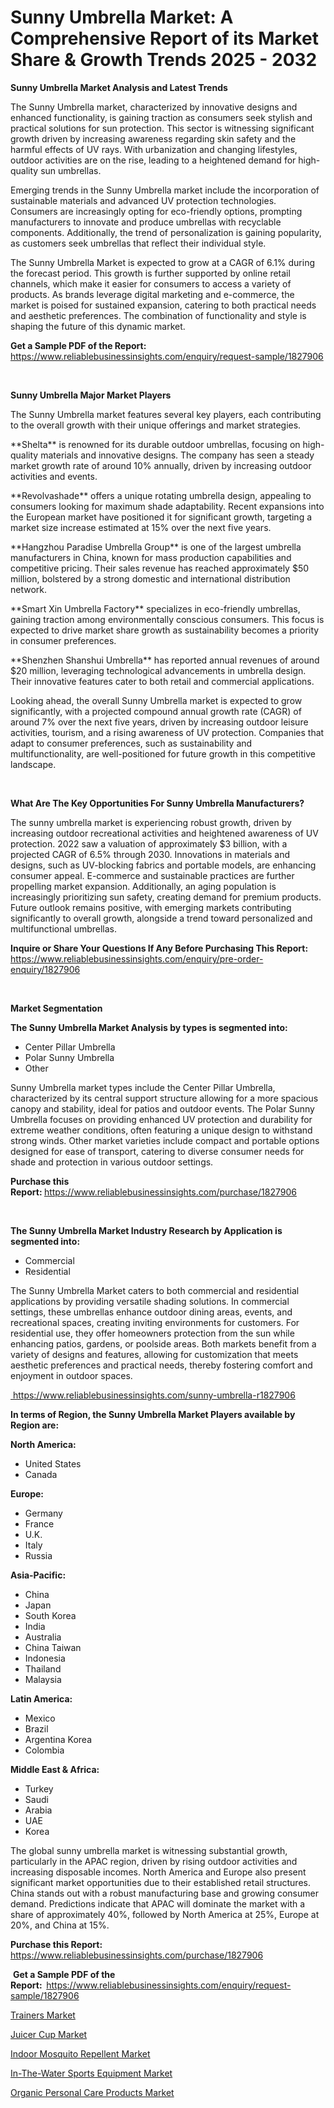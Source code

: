 <p><h1>Sunny Umbrella Market: A Comprehensive Report of its Market Share & Growth Trends 2025 - 2032</h1></p><p><strong>Sunny Umbrella Market Analysis and Latest Trends</strong></p>
<p><p>The Sunny Umbrella market, characterized by innovative designs and enhanced functionality, is gaining traction as consumers seek stylish and practical solutions for sun protection. This sector is witnessing significant growth driven by increasing awareness regarding skin safety and the harmful effects of UV rays. With urbanization and changing lifestyles, outdoor activities are on the rise, leading to a heightened demand for high-quality sun umbrellas.</p><p>Emerging trends in the Sunny Umbrella market include the incorporation of sustainable materials and advanced UV protection technologies. Consumers are increasingly opting for eco-friendly options, prompting manufacturers to innovate and produce umbrellas with recyclable components. Additionally, the trend of personalization is gaining popularity, as customers seek umbrellas that reflect their individual style.</p><p>The Sunny Umbrella Market is expected to grow at a CAGR of 6.1% during the forecast period. This growth is further supported by online retail channels, which make it easier for consumers to access a variety of products. As brands leverage digital marketing and e-commerce, the market is poised for sustained expansion, catering to both practical needs and aesthetic preferences. The combination of functionality and style is shaping the future of this dynamic market.</p></p>
<p><strong>Get a Sample PDF of the Report:&nbsp;</strong> <a href="https://www.reliablebusinessinsights.com/enquiry/request-sample/1827906?utm_campaign=1873&utm_medium=2&utm_source=Github&utm_content=ia&utm_term=07022025&utm_id=sunny-umbrella">https://www.reliablebusinessinsights.com/enquiry/request-sample/1827906</a></p>
<p>&nbsp;</p>
<p><strong>Sunny Umbrella Major Market Players</strong></p>
<p><p>The Sunny Umbrella market features several key players, each contributing to the overall growth with their unique offerings and market strategies. </p><p>**Shelta** is renowned for its durable outdoor umbrellas, focusing on high-quality materials and innovative designs. The company has seen a steady market growth rate of around 10% annually, driven by increasing outdoor activities and events.</p><p>**Revolvashade** offers a unique rotating umbrella design, appealing to consumers looking for maximum shade adaptability. Recent expansions into the European market have positioned it for significant growth, targeting a market size increase estimated at 15% over the next five years.</p><p>**Hangzhou Paradise Umbrella Group** is one of the largest umbrella manufacturers in China, known for mass production capabilities and competitive pricing. Their sales revenue has reached approximately $50 million, bolstered by a strong domestic and international distribution network.</p><p>**Smart Xin Umbrella Factory** specializes in eco-friendly umbrellas, gaining traction among environmentally conscious consumers. This focus is expected to drive market share growth as sustainability becomes a priority in consumer preferences.</p><p>**Shenzhen Shanshui Umbrella** has reported annual revenues of around $20 million, leveraging technological advancements in umbrella design. Their innovative features cater to both retail and commercial applications.</p><p>Looking ahead, the overall Sunny Umbrella market is expected to grow significantly, with a projected compound annual growth rate (CAGR) of around 7% over the next five years, driven by increasing outdoor leisure activities, tourism, and a rising awareness of UV protection. Companies that adapt to consumer preferences, such as sustainability and multifunctionality, are well-positioned for future growth in this competitive landscape.</p></p>
<p>&nbsp;</p>
<p><strong>What Are The Key Opportunities For Sunny Umbrella Manufacturers?</strong></p>
<p><p>The sunny umbrella market is experiencing robust growth, driven by increasing outdoor recreational activities and heightened awareness of UV protection. 2022 saw a valuation of approximately $3 billion, with a projected CAGR of 6.5% through 2030. Innovations in materials and designs, such as UV-blocking fabrics and portable models, are enhancing consumer appeal. E-commerce and sustainable practices are further propelling market expansion. Additionally, an aging population is increasingly prioritizing sun safety, creating demand for premium products. Future outlook remains positive, with emerging markets contributing significantly to overall growth, alongside a trend toward personalized and multifunctional umbrellas.</p></p>
<p><strong>Inquire or Share Your Questions If Any Before Purchasing This Report:</strong> <a href="https://www.reliablebusinessinsights.com/enquiry/pre-order-enquiry/1827906?utm_campaign=1873&utm_medium=2&utm_source=Github&utm_content=ia&utm_term=07022025&utm_id=sunny-umbrella">https://www.reliablebusinessinsights.com/enquiry/pre-order-enquiry/1827906</a></p>
<p>&nbsp;</p>
<p><strong>Market Segmentation</strong></p>
<p><strong>The Sunny Umbrella Market Analysis by types is segmented into:</strong></p>
<p><ul><li>Center Pillar Umbrella</li><li>Polar Sunny Umbrella</li><li>Other</li></ul></p>
<p><p>Sunny Umbrella market types include the Center Pillar Umbrella, characterized by its central support structure allowing for a more spacious canopy and stability, ideal for patios and outdoor events. The Polar Sunny Umbrella focuses on providing enhanced UV protection and durability for extreme weather conditions, often featuring a unique design to withstand strong winds. Other market varieties include compact and portable options designed for ease of transport, catering to diverse consumer needs for shade and protection in various outdoor settings.</p></p>
<p><strong>Purchase this Report:&nbsp;</strong><a href="https://www.reliablebusinessinsights.com/purchase/1827906?utm_campaign=1873&utm_medium=2&utm_source=Github&utm_content=ia&utm_term=07022025&utm_id=sunny-umbrella">https://www.reliablebusinessinsights.com/purchase/1827906</a></p>
<p>&nbsp;</p>
<p><strong>The Sunny Umbrella Market Industry Research by Application is segmented into:</strong></p>
<p><ul><li>Commercial</li><li>Residential</li></ul></p>
<p><p>The Sunny Umbrella Market caters to both commercial and residential applications by providing versatile shading solutions. In commercial settings, these umbrellas enhance outdoor dining areas, events, and recreational spaces, creating inviting environments for customers. For residential use, they offer homeowners protection from the sun while enhancing patios, gardens, or poolside areas. Both markets benefit from a variety of designs and features, allowing for customization that meets aesthetic preferences and practical needs, thereby fostering comfort and enjoyment in outdoor spaces.</p></p>
<p><a href="https://www.reliablebusinessinsights.com/sunny-umbrella-r1827906?utm_campaign=1873&utm_medium=2&utm_source=Github&utm_content=ia&utm_term=07022025&utm_id=sunny-umbrella">&nbsp;https://www.reliablebusinessinsights.com/sunny-umbrella-r1827906</a></p>
<p><strong>In terms of Region, the Sunny Umbrella Market Players available by Region are:</strong></p>
<p>
    <p> <strong> North America: </strong>
        <ul>
            <li>United States</li>
            <li>Canada</li>
        </ul>
        </p> 
    <p> <strong> Europe: </strong>
        <ul>
            <li>Germany</li>
            <li>France</li>
            <li>U.K.</li>
            <li>Italy</li>
            <li>Russia</li>
        </ul>
        </p> 
    <p> <strong> Asia-Pacific: </strong>
        <ul>
            <li>China</li>
            <li>Japan</li>
            <li>South Korea</li>
            <li>India</li>
            <li>Australia</li>
            <li>China Taiwan</li>
            <li>Indonesia</li>
            <li>Thailand</li>
            <li>Malaysia</li>
        </ul>
        </p> 
    <p> <strong> Latin America: </strong>
        <ul>
            <li>Mexico</li>
            <li>Brazil</li>
            <li>Argentina Korea</li>
            <li>Colombia</li>
        </ul>
        </p> 
    <p> <strong> Middle East & Africa: </strong>
        <ul>
            <li>Turkey</li>
            <li>Saudi</li>
            <li>Arabia</li>
            <li>UAE</li>
            <li>Korea</li>
        </ul>
    </p>
    </p>
<p><p>The global sunny umbrella market is witnessing substantial growth, particularly in the APAC region, driven by rising outdoor activities and increasing disposable incomes. North America and Europe also present significant market opportunities due to their established retail structures. China stands out with a robust manufacturing base and growing consumer demand. Predictions indicate that APAC will dominate the market with a share of approximately 40%, followed by North America at 25%, Europe at 20%, and China at 15%.</p></p>
<p><strong>Purchase this Report: </strong><a href="https://www.reliablebusinessinsights.com/purchase/1827906?utm_campaign=1873&utm_medium=2&utm_source=Github&utm_content=ia&utm_term=07022025&utm_id=sunny-umbrella">https://www.reliablebusinessinsights.com/purchase/1827906</a></p>
<p>&nbsp;<strong>Get a Sample PDF of the Report:&nbsp;&nbsp;</strong><a href="https://www.reliablebusinessinsights.com/enquiry/request-sample/1827906?utm_campaign=1873&utm_medium=2&utm_source=Github&utm_content=ia&utm_term=07022025&utm_id=sunny-umbrella">https://www.reliablebusinessinsights.com/enquiry/request-sample/1827906</a></p>
<p><strong></strong></p>
<p><p><a href="https://github.com/ivvrgibi/Market-Research-Report-List-1/blob/main/trainers-market.md?utm_campaign=1873&utm_medium=2&utm_source=Github&utm_content=ia&utm_term=07022025&utm_id=sunny-umbrella">Trainers Market</a></p><p><a href="https://github.com/vukiledubot90/Market-Research-Report-List-1/blob/main/juicer-cup-market.md?utm_campaign=1873&utm_medium=2&utm_source=Github&utm_content=ia&utm_term=07022025&utm_id=sunny-umbrella">Juicer Cup Market</a></p><p><a href="https://github.com/chinwonhanie/Market-Research-Report-List-1/blob/main/indoor-mosquito-repellent-market.md?utm_campaign=1873&utm_medium=2&utm_source=Github&utm_content=ia&utm_term=07022025&utm_id=sunny-umbrella">Indoor Mosquito Repellent Market</a></p><p><a href="https://github.com/domnikgisken/Market-Research-Report-List-1/blob/main/in-the-water-sports-equipment-market.md?utm_campaign=1873&utm_medium=2&utm_source=Github&utm_content=ia&utm_term=07022025&utm_id=sunny-umbrella">In-The-Water Sports Equipment Market</a></p><p><a href="https://github.com/raquinyagua/Market-Research-Report-List-1/blob/main/organic-personal-care-products-market.md?utm_campaign=1873&utm_medium=2&utm_source=Github&utm_content=ia&utm_term=07022025&utm_id=sunny-umbrella">Organic Personal Care Products Market</a></p></p>